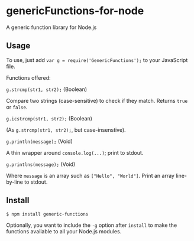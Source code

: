 genericFunctions-for-node
=========================

A generic function library for Node.js

## Usage ##

To use, just add `var g = require('GenericFunctions');` to your JavaScript file.

Functions offered:

`g.strcmp(str1, str2);` (Boolean)

Compare two strings (case-sensitive) to check if they match.
Returns `true` or `false`.

`g.icstrcmp(str1, str2);` (Boolean)

(As `g.strcmp(str1, str2);`, but case-insenstive).

`g.println(message);` (Void)

A thin wrapper around `console.log(...)`; print to stdout.

`g.printlns(message);` (Void)

Where `message` is an array such as `["Hello", "World"]`.
Print an array line-by-line to stdout.

## Install ##

`$ npm install generic-functions`

Optionally, you want to include the `-g` option after `install` to make the functions
available to all your Node.js modules.
